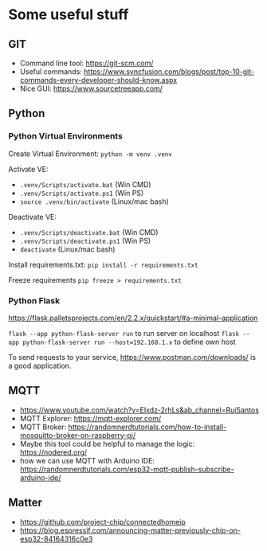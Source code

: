 # Some useful stuff

## GIT
- Command line tool: https://git-scm.com/
- Useful commands: https://www.syncfusion.com/blogs/post/top-10-git-commands-every-developer-should-know.aspx
- Nice GUI: https://www.sourcetreeapp.com/

## Python 

### Python Virtual Environments
Create Virtual Environment:
	```python -m venv .venv```

Activate VE:

- ```.venv/Scripts/activate.bat``` (Win CMD)
- ```.venv/Scripts/activate.ps1``` (Win PS)
- ```source .venv/bin/activate``` (Linux/mac bash)

Deactivate VE:
- ```.venv/Scripts/deactivate.bat``` (Win CMD)
- ```.venv/Scripts/deactivate.ps1``` (Win PS)
- ```deactivate``` (Linux/mac bash)

Install requirements.txt:
```pip install -r requirements.txt```

Freeze requirements
```pip freeze > requirements.txt```

### Python Flask
https://flask.palletsprojects.com/en/2.2.x/quickstart/#a-minimal-application

```flask --app python-flask-server run``` to run server on localhost
```flask --app python-flask-server run --host=192.168.1.x``` to define own host


To send requests to your service, https://www.postman.com/downloads/ is a good application.

## MQTT
- https://www.youtube.com/watch?v=EIxdz-2rhLs&ab_channel=RuiSantos
- MQTT Explorer: https://mqtt-explorer.com/
- MQTT Broker: https://randomnerdtutorials.com/how-to-install-mosquitto-broker-on-raspberry-pi/
- Maybe this tool could be helpful to manage the logic: https://nodered.org/
- how we can use MQTT with Arduino IDE: https://randomnerdtutorials.com/esp32-mqtt-publish-subscribe-arduino-ide/

## Matter
- https://github.com/project-chip/connectedhomeip
- https://blog.espressif.com/announcing-matter-previously-chip-on-esp32-84164316c0e3